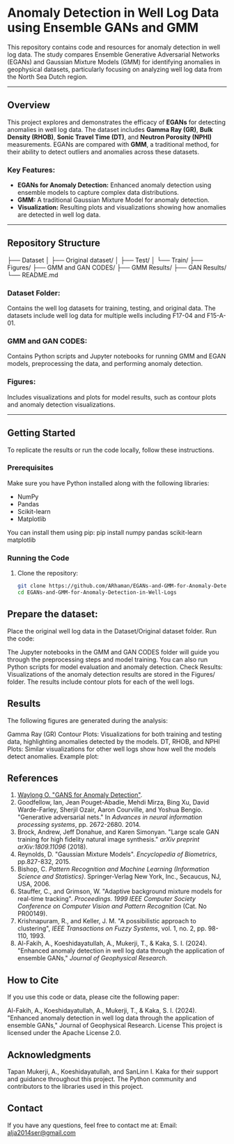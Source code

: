 # Anomaly Detection in Well Log Data using Ensemble GANs and GMM

This repository contains code and resources for anomaly detection in well log data. The study compares Ensemble Generative Adversarial Networks (EGANs) and Gaussian Mixture Models (GMM) for identifying anomalies in geophysical datasets, particularly focusing on analyzing well log data from the North Sea Dutch region.

---

## Overview

This project explores and demonstrates the efficacy of **EGANs** for detecting anomalies in well log data. The dataset includes **Gamma Ray (GR)**, **Bulk Density (RHOB)**, **Sonic Travel Time (DT)**, and **Neutron Porosity (NPHI)** measurements. EGANs are compared with **GMM**, a traditional method, for their ability to detect outliers and anomalies across these datasets.

### Key Features:
- **EGANs for Anomaly Detection:** Enhanced anomaly detection using ensemble models to capture complex data distributions.
- **GMM:** A traditional Gaussian Mixture Model for anomaly detection.
- **Visualization:** Resulting plots and visualizations showing how anomalies are detected in well log data.

---

## Repository Structure
├── Dataset
│   ├── Original dataset/
│   ├── Test/
│   └── Train/
├── Figures/
├── GMM and GAN CODES/
├── GMM Results/
├── GAN Results/
└── README.md


### Dataset Folder:
Contains the well log datasets for training, testing, and original data. The datasets include well log data for multiple wells including F17-04 and F15-A-01.

### GMM and GAN CODES:
Contains Python scripts and Jupyter notebooks for running GMM and EGAN models, preprocessing the data, and performing anomaly detection.

### Figures:
Includes visualizations and plots for model results, such as contour plots and anomaly detection visualizations.

---

## Getting Started

To replicate the results or run the code locally, follow these instructions.

### Prerequisites

Make sure you have Python installed along with the following libraries:

- NumPy
- Pandas
- Scikit-learn
- Matplotlib

You can install them using pip:
pip install numpy pandas scikit-learn matplotlib


### Running the Code

1. Clone the repository:

   ```bash
   git clone https://github.com/ARhaman/EGANs-and-GMM-for-Anomaly-Detection-in-Well-Logs.git
   cd EGANs-and-GMM-for-Anomaly-Detection-in-Well-Logs


## Prepare the dataset:

Place the original well log data in the Dataset/Original dataset folder.
Run the code:

The Jupyter notebooks in the GMM and GAN CODES folder will guide you through the preprocessing steps and model training.
You can also run Python scripts for model evaluation and anomaly detection.
Check Results:
Visualizations of the anomaly detection results are stored in the Figures/ folder.
The results include contour plots for each of the well logs.
##  Results
The following figures are generated during the analysis:

Gamma Ray (GR) Contour Plots: Visualizations for both training and testing data, highlighting anomalies detected by the models.
DT, RHOB, and NPHI Plots: Similar visualizations for other well logs show how well the models detect anomalies.
Example plot:

## References

1. [Waylong O. "GANS for Anomaly Detection"](https://github.com/waylongo/Gans-for-anomaly-detection).
2. Goodfellow, Ian, Jean Pouget-Abadie, Mehdi Mirza, Bing Xu, David Warde-Farley, Sherjil Ozair, Aaron Courville, and Yoshua Bengio. "Generative adversarial nets." In *Advances in neural information processing systems*, pp. 2672-2680. 2014.
3. Brock, Andrew, Jeff Donahue, and Karen Simonyan. "Large scale GAN training for high fidelity natural image synthesis." *arXiv preprint arXiv:1809.11096* (2018).
4. Reynolds, D. "Gaussian Mixture Models". *Encyclopedia of Biometrics*, pp.827-832, 2015.
5. Bishop, C. *Pattern Recognition and Machine Learning (Information Science and Statistics)*. Springer-Verlag New York, Inc., Secaucus, NJ, USA, 2006.
6. Stauffer, C., and Grimson, W. "Adaptive background mixture models for real-time tracking". *Proceedings. 1999 IEEE Computer Society Conference on Computer Vision and Pattern Recognition* (Cat. No PR00149).
7. Krishnapuram, R., and Keller, J. M. "A possibilistic approach to clustering", *IEEE Transactions on Fuzzy Systems*, vol. 1, no. 2, pp. 98-110, 1993.
8. Al-Fakih, A., Koeshidayatullah, A., Mukerji, T., & Kaka, S. I. (2024). "Enhanced anomaly detection in well log data through the application of ensemble GANs," *Journal of Geophysical Research*.



## How to Cite
If you use this code or data, please cite the following paper:

Al-Fakih, A., Koeshidayatullah, A., Mukerji, T., & Kaka, S. I. (2024). "Enhanced anomaly detection in well log data through the application of ensemble GANs," Journal of Geophysical Research.
License
This project is licensed under the Apache License 2.0.

## Acknowledgments
Tapan Mukerji, A., Koeshidayatullah, and SanLinn I. Kaka for their support and guidance throughout this project.
The Python community and contributors to the libraries used in this project.

## Contact
If you have any questions, feel free to contact me at:
Email: alja2014ser@gmail.com
